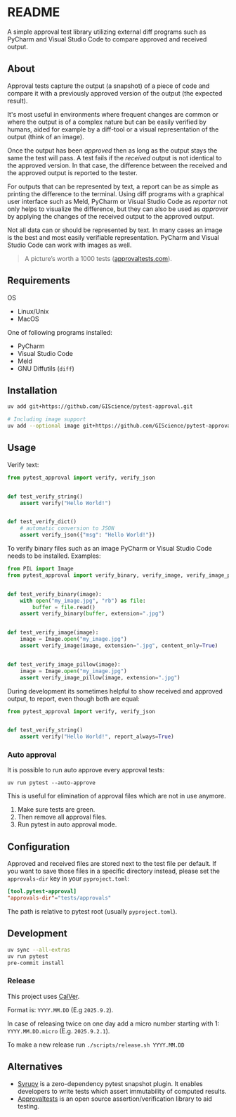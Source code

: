 # README

A simple approval test library utilizing external diff programs such as
PyCharm and Visual Studio Code to compare approved and received output.

## About

Approval tests capture the output (a snapshot) of a piece of code and compare it
with a previously approved version of the output (the expected result).

It's most useful in environments where frequent changes are common or where
the output is of a complex nature but can be easily verified by humans, aided for
example by a diff-tool or a visual representation of the output (think of an image).

Once the output has been *approved* then as long as the output stays the same
the test will pass. A test fails if the *received* output is not identical to
the approved version. In that case, the difference between the received and the
approved output is reported to the tester.

For outputs that can be represented by text, a report can be as simple as
printing the difference to the terminal. Using diff programs with a graphical
user interface such as Meld, PyCharm or Visual Studio Code as *reporter* not
only helps to visualize the difference, but they can also be used as *approver*
by applying the changes of the received output to the approved output.

Not all data can or should be represented by text. In many cases an
image is the best and most easily verifiable representation.
PyCharm and Visual Studio Code can work with images as well.

> A picture’s worth a 1000 tests ([approvaltests.com](https://approvaltests.com/)).


<!-- ## Features -->
<!---->
<!-- - Auto approval mode: Helps cleaning up approval files -->
<!-- - Generated names of approval files are based on pytest nodeid -->


## Requirements

OS
- Linux/Unix
- MacOS

One of following programs installed:
- PyCharm
- Visual Studio Code
- Meld
- GNU Diffutils (`diff`)


## Installation

```sh
uv add git+https://github.com/GIScience/pytest-approval.git

# Including image support
uv add --optional image git+https://github.com/GIScience/pytest-approval.git
```


## Usage

Verify text:

```python
from pytest_approval import verify, verify_json


def test_verify_string()
    assert verify("Hello World!")


def test_verify_dict()
    # automatic conversion to JSON
    assert verify_json({"msg": "Hello World!"})
```


To verify binary files such as an image PyCharm or Visual Studio Code needs to
be installed. Examples:

```python
from PIL import Image
from pytest_approval import verify_binary, verify_image, verify_image_pillow


def test_verify_binary(image):
    with open("my_image.jpg", "rb") as file:
        buffer = file.read()
    assert verify_binary(buffer, extension=".jpg")


def test_verify_image(image):
    image = Image.open("my_image.jpg")
    assert verify_image(image, extension=".jpg", content_only=True)


def test_verify_image_pillow(image):
    image = Image.open("my_image.jpg")
    assert verify_image_pillow(image, extension=".jpg")
```


During development its sometimes helpful to show received and approved output,
to report, even though both are equal:

```python
from pytest_approval import verify, verify_json


def test_verify_string()
    assert verify("Hello World!", report_always=True)
```

### Auto approval

It is possible to run auto approve every approval tests:
```shell
uv run pytest --auto-approve
```

This is useful for elimination of approval files which are not in use anymore.
1. Make sure tests are green.
2. Then remove all approval files.
3. Run pytest in auto approval mode.


## Configuration

Approved and received files are stored next to the test file per default.
If you want to save those files in a specific directory instead, please set the `approvals-dir` key in your `pyproject.toml`:

```toml
[tool.pytest-approval]
"approvals-dir"="tests/approvals"  
```

The path is relative to pytest root (usually `pyproject.toml`).

<!-- ## Configuration -->
<!---->
<!-- ### Approver/Reporter -->
<!---->
<!-- Per default `pytest-approval` tries a list of diff programs as reporters until a working one is found. -->
<!---->
<!-- You can provide your own list in the `pyproject.toml` file: -->
<!---->
<!-- ```toml -->
<!-- [tool.pytest-approval] -->
<!-- reporters = [ -->
<!--     [ -->
<!--         "meld", -->
<!--         "%received", -->
<!--         "%approved", -->
<!--     ], -->
<!--     [ -->
<!--         "diff", -->
<!--         "--unified", -->
<!--         "--color", -->
<!--         "--suppress-common-lines", -->
<!--         "--label", -->
<!--         "received", -->
<!--         "--label", -->
<!--         "approved", -->
<!--         "%received", -->
<!--         "%approved", -->
<!--     ], -->
<!-- ] -->
<!-- ``` -->
<!---->
<!-- This list will be put in front of the [list of default reporters](pytest_approval/definitions.py). -->

## Development

```sh
uv sync --all-extras
uv run pytest
pre-commit install
```

### Release

This project uses [CalVer](https://calver.org/).

Format is: `YYYY.MM.DD` (E.g `2025.9.2`).

In case of releasing twice on one day add a micro number starting with 1:
`YYYY.MM.DD.micro` (E.g. `2025.9.2.1`).

To make a new release run `./scripts/release.sh YYYY.MM.DD`


## Alternatives

- [Syrupy](https://github.com/syrupy-project/syrupy) is a zero-dependency pytest snapshot plugin. It enables developers to write tests which assert immutability of computed results.
- [Approvaltests](https://github.com/approvals/ApprovalTests.Python) is an open source assertion/verification library to aid testing.

<!-- Approval happens though passing a command line argument `--snapshot-update` to pytest. Syrupy has not built-in diff reporter for images (See issues [#886](https://github.com/syrupy-project/syrupy/issues/886) and [#566](https://github.com/syrupy-project/syrupy/issues/566). -->


<!-- better default namer. if run with pytest namer takes nodeid into account and works with parametrized tests out of the box-->
<!-- Default behavior is to go through a list of reporters until one is found -->
<!-- Better list of reporters -->
<!-- Blocking behavior -->
<!-- If diff tool approves test is green imidiatly and received file is removed imidiatly not just after the next run -->
<!-- No HTTP request during testing to fetch empty binary files  -->
<!-- Less code -->
<!-- No dependencies -->
<!-- Modern python project (uv and ruff) -->
